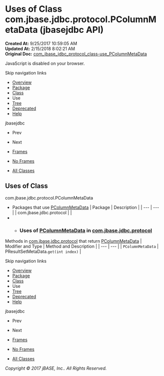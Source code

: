 # Uses of Class com.jbase.jdbc.protocol.PColumnMetaData (jbasejdbc   API)

**Created At:** 9/25/2017 10:59:05 AM  
**Updated At:** 2/15/2018 8:02:21 AM  
**Original Doc:** [com_jbase_jdbc_protocol_class-use_PColumnMetaData](https://docs.jbase.com/39241-class-use/com_jbase_jdbc_protocol_class-use_PColumnMetaData)  

<!--<br>    try {<br>        if (location.href.indexOf('is-external=true') == -1) {<br>            parent.document.title="Uses of Class com.jbase.jdbc.protocol.PColumnMetaData (jbasejdbc   API)";<br>        }<br>    }<br>    catch(err) {<br>    }<br>//-->
JavaScript is disabled on your browser.

Skip navigation links

- [Overview](../../../../../overview-summary.html)
- [Package](/39240-protocol/com_jbase_jdbc_protocol_package-summary)
- [Class](/39240-protocol/com_jbase_jdbc_protocol_PColumnMetaData "class in com.jbase.jdbc.protocol")
- Use
- [Tree](/39240-protocol/com_jbase_jdbc_protocol_package-tree)
- [Deprecated](../../../../../deprecated-list.html)
- [Help](../../../../../help-doc.html)


jbasejdbc <br>

- Prev
- Next


- [Frames](../../../../../index.html?com/jbase/jdbc/protocol/class-use//39241-class-use/com_jbase_jdbc_protocol_class-use_PColumnMetaData)
- [No Frames](/39241-class-use/com_jbase_jdbc_protocol_class-use_PColumnMetaData)


- [All Classes](../../../../../allclasses-noframe.html)


<!--<br>  allClassesLink = document.getElementById("allclasses\_navbar\_top");<br>  if(window==top) {<br>    allClassesLink.style.display = "block";<br>  }<br>  else {<br>    allClassesLink.style.display = "none";<br>  }<br>  //-->

## Uses of Class
com.jbase.jdbc.protocol.PColumnMetaData

- Packages that use [PColumnMetaData](/39240-protocol/com_jbase_jdbc_protocol_PColumnMetaData "class in com.jbase.jdbc.protocol") | Package | Description |
| --- | --- |
| com.jbase.jdbc.protocol |   |
- - ### Uses of [PColumnMetaData](/39240-protocol/com_jbase_jdbc_protocol_PColumnMetaData "class in com.jbase.jdbc.protocol") in [com.jbase.jdbc.protocol](/39240-protocol/com_jbase_jdbc_protocol_package-summary)


Methods in [com.jbase.jdbc.protocol](/39240-protocol/com_jbase_jdbc_protocol_package-summary) that return [PColumnMetaData](/39240-protocol/com_jbase_jdbc_protocol_PColumnMetaData "class in com.jbase.jdbc.protocol") | Modifier and Type | Method and Description |
| --- | --- |
| `PColumnMetaData` | PResultSetMetaData.`get(int index)`  |

Skip navigation links

- [Overview](../../../../../overview-summary.html)
- [Package](/39240-protocol/com_jbase_jdbc_protocol_package-summary)
- [Class](/39240-protocol/com_jbase_jdbc_protocol_PColumnMetaData "class in com.jbase.jdbc.protocol")
- Use
- [Tree](/39240-protocol/com_jbase_jdbc_protocol_package-tree)
- [Deprecated](../../../../../deprecated-list.html)
- [Help](../../../../../help-doc.html)


jbasejdbc <br>

- Prev
- Next


- [Frames](../../../../../index.html?com/jbase/jdbc/protocol/class-use//39241-class-use/com_jbase_jdbc_protocol_class-use_PColumnMetaData)
- [No Frames](/39241-class-use/com_jbase_jdbc_protocol_class-use_PColumnMetaData)


- [All Classes](../../../../../allclasses-noframe.html)


<!--<br>  allClassesLink = document.getElementById("allclasses\_navbar\_bottom");<br>  if(window==top) {<br>    allClassesLink.style.display = "block";<br>  }<br>  else {<br>    allClassesLink.style.display = "none";<br>  }<br>  //-->

*Copyright © 2017 jBASE, Inc.. All Rights Reserved.*
